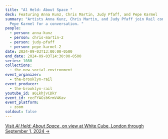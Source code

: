 ```yaml
---
title: "Al Held: About Space "
deck: Featuring Anna Kunz, Chris Martin, Judy Pfaff, and Pepe Karmel
summary: "Artists Anna Kunz, Chris Martin, and Judy Pfaff join Rail contributor
  Pepe Karmel for a conversation. "
people:
  - person: anna-kunz
  - person: chris-martin-2
  - person: judy-pfaff
  - person: pepe-karmel-2
date: 2024-09-03T13:00:00-0500
end_date: 2024-09-03T14:30:00-0500
series: 1080
collections:
  - the-new-social-environment
event_organizer:
  - the-brooklyn-rail
event_producer:
  - the-brooklyn-rail
youtube_id: a6LkhjvCDkY
event_id: recFYAGsbKrmV4Kav
event_platform:
  - zoom
soldout: false
---
```

[V﻿isit *Al Held: About Space*, on view at White Cube, London through September 1, 2024 →](https://www.whitecube.com/gallery-exhibitions/al-held-bermondsey-2024)